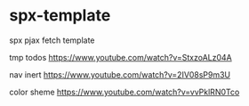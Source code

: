 # spx-template

spx pjax fetch template

tmp
todos
https://www.youtube.com/watch?v=StxzoALz04A

nav inert
https://www.youtube.com/watch?v=2IV08sP9m3U

color sheme
https://www.youtube.com/watch?v=vvPklRN0Tco
